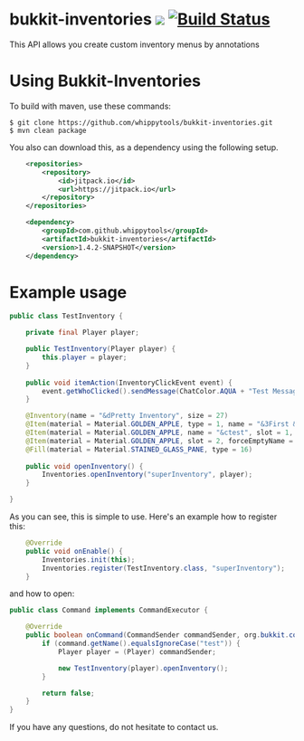# bukkit-inventories [![](https://jitpack.io/v/whippytools/bukkit-inventories.svg)](https://jitpack.io/#whippytools/bukkit-inventories) [![Build Status](https://travis-ci.org/whippytools/bukkit-inventories.svg?branch=master)](https://travis-ci.org/whippytools/bukkit-inventories)
This API allows you create custom inventory menus by annotations

# Using Bukkit-Inventories
To build with maven, use these commands:
```shell
$ git clone https://github.com/whippytools/bukkit-inventories.git
$ mvn clean package
```
You also can download this, as a dependency using the following setup.
```xml
	<repositories>
		<repository>
		    <id>jitpack.io</id>
		    <url>https://jitpack.io</url>
		</repository>
	</repositories>
```

```xml
	<dependency>
	    <groupId>com.github.whippytools</groupId>
	    <artifactId>bukkit-inventories</artifactId>
	    <version>1.4.2-SNAPSHOT</version>
	</dependency>
```

# Example usage
```java
public class TestInventory {

    private final Player player;

    public TestInventory(Player player) {
        this.player = player;
    }
    
    public void itemAction(InventoryClickEvent event) {
        event.getWhoClicked().sendMessage(ChatColor.AQUA + "Test Message!!");
    }

    @Inventory(name = "&dPretty Inventory", size = 27)
    @Item(material = Material.GOLDEN_APPLE, type = 1, name = "&3First &lItem", lore = {"&9AUUUU", "&kAUUU"}, slot = 0)
    @Item(material = Material.GOLDEN_APPLE, name = "&ctest", slot = 1, action = "itemAction")
    @Item(material = Material.GOLDEN_APPLE, slot = 2, forceEmptyName = true, forceEmptyLore = true) 
    @Fill(material = Material.STAINED_GLASS_PANE, type = 16)
    
    public void openInventory() {
        Inventories.openInventory("superInventory", player);
    }

}
```
As you can see, this is simple to use. Here's an example how to register this:
```java
    @Override
    public void onEnable() {
        Inventories.init(this);
        Inventories.register(TestInventory.class, "superInventory");
    }
```
and how to open:
```java
public class Command implements CommandExecutor {

    @Override
    public boolean onCommand(CommandSender commandSender, org.bukkit.command.Command command, String s, String[] strings) {
        if (command.getName().equalsIgnoreCase("test")) {
            Player player = (Player) commandSender;

            new TestInventory(player).openInventory();
        }

        return false;
    }
}
```

If you have any questions, do not hesitate to contact us.
